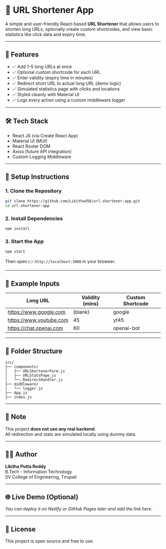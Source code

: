 # 🔗 URL Shortener App

A simple and user-friendly React-based **URL Shortener** that allows users to shorten long URLs, optionally create custom shortcodes, and view basic statistics like click data and expiry time.

---

## 🚀 Features

- ✅ Add 1–5 long URLs at once  
- ✅ Optional custom shortcode for each URL  
- ✅ Enter validity (expiry time in minutes)  
- ✅ Redirect short URL to actual long URL (demo logic)  
- ✅ Simulated statistics page with clicks and locations  
- ✅ Styled cleanly with Material UI  
- ✅ Logs every action using a custom middleware logger  

---

## 🛠️ Tech Stack

- React JS (via Create React App)  
- Material UI (MUI)  
- React Router DOM  
- Axios (future API integration)  
- Custom Logging Middleware  

---

## 🔧 Setup Instructions

### 1. Clone the Repository

```bash
git clone https://github.com/Likitha456/url-shortener-app.git
cd url-shortener-app
```

### 2. Install Dependencies

```bash
npm install
```

### 3. Start the App

```bash
npm start
```

Then open 👉 `http://localhost:3000` in your browser.

---

## 🧪 Example Inputs

| Long URL                     | Validity (mins) | Custom Shortcode |
|-----------------------------|------------------|------------------|
| https://www.google.com       | (blank)          | google           |
| https://www.youtube.com      | 45               | yt45             |
| https://chat.openai.com      | 60               | openai-bot       |

---

## 📂 Folder Structure

```
src/
├── components/
│   ├── URLShortenerForm.js
│   ├── URLStatsPage.js
│   └── RedirectHandler.js
├── middleware/
│   └── logger.js
├── App.js
├── index.js
```

---

## 🤖 Note

This project **does not use any real backend**.  
All redirection and stats are simulated locally using dummy data.

---

## 👩‍💻 Author

**Likitha Putta Reddy**  
B.Tech - Information Technology  
SV College of Engineering, Tirupati

---

## 🌐 Live Demo (Optional)

_You can deploy it on Netlify or GitHub Pages later and add the link here._

---

## 📄 License

This project is open source and free to use.
